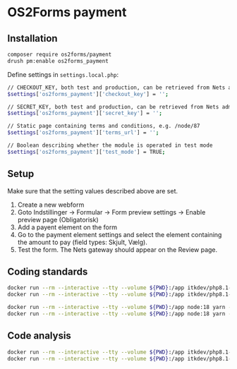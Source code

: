 # OS2Forms payment

## Installation

```sh
composer require os2forms/payment
drush pm:enable os2forms_payment
```

Define settings in `settings.local.php`:

```sh
// CHECKOUT_KEY, both test and production, can be retrieved from Nets admin panel
$settings['os2forms_payment']['checkout_key'] = '';

// SECRET_KEY, both test and production, can be retrieved from Nets admin panel
$settings['os2forms_payment']['secret_key'] = '';

// Static page containing terms and conditions, e.g. /node/87
$settings['os2forms_payment']['terms_url'] = '';

// Boolean describing whether the module is operated in test mode
$settings['os2forms_payment']['test_mode'] = TRUE;
```

## Setup

Make sure that the setting values described above are set.

1. Create a new webform
2. Goto Indstillinger -> Formular ->
 Form preview settings -> Enable preview page (Obligatorisk)
3. Add a payent element on the form
4. Go to the payment element settings and select the element containing the
amount to pay (field types: Skjult, Vælg).
5. Test the form. The Nets gateway should appear on the Review page.

## Coding standards

```sh
docker run --rm --interactive --tty --volume ${PWD}:/app itkdev/php8.1-fpm:latest composer install
docker run --rm --interactive --tty --volume ${PWD}:/app itkdev/php8.1-fpm:latest composer coding-standards-check

docker run --rm --interactive --tty --volume ${PWD}:/app node:18 yarn --cwd /app install
docker run --rm --interactive --tty --volume ${PWD}:/app node:18 yarn --cwd /app coding-standards-check
```

## Code analysis

```sh
docker run --rm --interactive --tty --volume ${PWD}:/app itkdev/php8.1-fpm:latest composer install
docker run --rm --interactive --tty --volume ${PWD}:/app itkdev/php8.1-fpm:latest composer code-analysis
```
